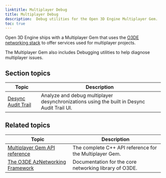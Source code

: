 ```yaml
---
linktitle: Multiplayer Debug
title: Multiplayer Debug
description:  Debug utilities for the Open 3D Engine Multiplayer Gem.
toc: true
---
```


Open 3D Engine ships with a Multiplayer Gem that uses the [O3DE networking stack](/docs/user-guide/networking/) to offer services used for multiplayer projects.

The Multiplayer Gem also includes Debugging utilities to help diagnose multiplayer issues.

## Section topics

| Topic | Description |
|---|---|
| [Desync Audit Trail](./debug/desync-audit-trail) | Analyze and debug multiplayer desynchronizations using the built in Desync Audit Trail UI. |

## Related topics

| Topic | Description |
|---|---|
| [Multiplayer Gem API reference](/docs/api/gems/multiplayer/) | The complete C++ API reference for the Multiplayer Gem. |
| [The O3DE AzNetworking Framework](/docs/user-guide/networking/) | Documentation for the core networking library of O3DE. |

